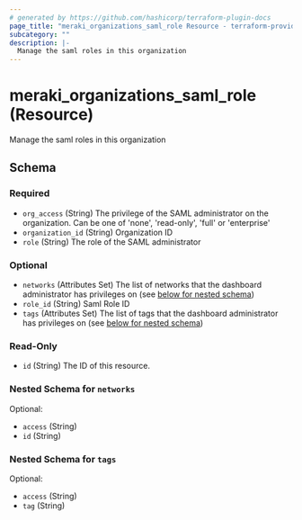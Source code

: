 ```yaml
---
# generated by https://github.com/hashicorp/terraform-plugin-docs
page_title: "meraki_organizations_saml_role Resource - terraform-provider-meraki"
subcategory: ""
description: |-
  Manage the saml roles in this organization
---
```


# meraki_organizations_saml_role (Resource)

Manage the saml roles in this organization



<!-- schema generated by tfplugindocs -->
## Schema

### Required

- `org_access` (String) The privilege of the SAML administrator on the organization. Can be one of 'none', 'read-only', 'full' or 'enterprise'
- `organization_id` (String) Organization ID
- `role` (String) The role of the SAML administrator

### Optional

- `networks` (Attributes Set) The list of networks that the dashboard administrator has privileges on (see [below for nested schema](#nestedatt--networks))
- `role_id` (String) Saml Role ID
- `tags` (Attributes Set) The list of tags that the dashboard administrator has privileges on (see [below for nested schema](#nestedatt--tags))

### Read-Only

- `id` (String) The ID of this resource.

<a id="nestedatt--networks"></a>
### Nested Schema for `networks`

Optional:

- `access` (String)
- `id` (String)


<a id="nestedatt--tags"></a>
### Nested Schema for `tags`

Optional:

- `access` (String)
- `tag` (String)
